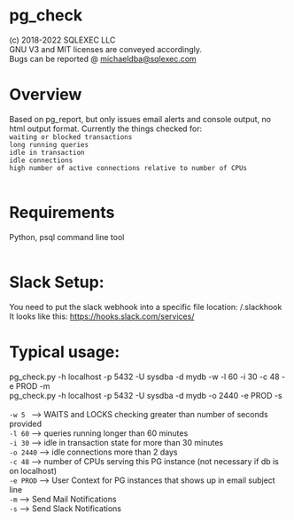 # pg_check
(c) 2018-2022 SQLEXEC LLC
<br/>
GNU V3 and MIT licenses are conveyed accordingly.
<br/>
Bugs can be reported @ michaeldba@sqlexec.com

# Overview
Based on pg_report, but only  issues email alerts and console output, no html output format.  Currently the things checked for:
<br/>
`waiting or blocked transactions`
<br/>
`long running queries`
<br/>
`idle in transaction`
<br/>
`idle connections`
<br/>
`high number of active connections relative to number of CPUs`
<br/><br/>

# Requirements
Python, psql command line tool
<br/><br/>

# Slack Setup: 
You need to put the slack webhook into a specific file location: <user home directory>/.slackhook
It looks like this:
https://hooks.slack.com/services/<somekeyvalue>

# Typical usage: 
pg_check.py -h localhost -p 5432 -U sysdba -d mydb -w -l 60 -i 30 -c 48 -e PROD -m <br/>
pg_check.py -h localhost -p 5432 -U sysdba -d mydb -o 2440 -e PROD -s
<br/><br/>
`-w 5 `     --> WAITS and LOCKS checking greater than number of seconds provided
<br/>
`-l 60`   --> queries running longer than 60 minutes
<br/>
`-i 30`   --> idle in transaction state for more than 30 minutes
<br/>
`-o 2440`   --> idle connections more than 2 days
<br/>
`-c 48`   --> number of CPUs serving this PG instance (not necessary if db is on localhost)
<br/>
`-e PROD` --> User Context for PG instances that shows up in email subject line
<br/>
`-m`      --> Send Mail Notifications
<br/>
`-s`      --> Send Slack Notifications






